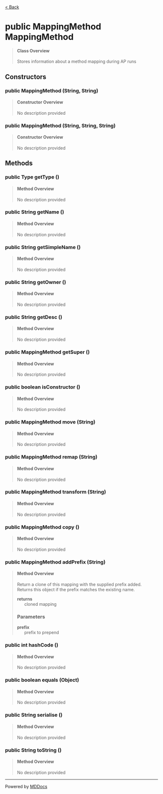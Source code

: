 [< Back](../README.md)
# public MappingMethod MappingMethod #
>#### Class Overview ####
>Stores information about a method mapping during AP runs
## Constructors ##
### public MappingMethod (String, String) ###
>#### Constructor Overview ####
>No description provided
>
### public MappingMethod (String, String, String) ###
>#### Constructor Overview ####
>No description provided
>
## Methods ##
### public Type getType () ###
>#### Method Overview ####
>No description provided
>
### public String getName () ###
>#### Method Overview ####
>No description provided
>
### public String getSimpleName () ###
>#### Method Overview ####
>No description provided
>
### public String getOwner () ###
>#### Method Overview ####
>No description provided
>
### public String getDesc () ###
>#### Method Overview ####
>No description provided
>
### public MappingMethod getSuper () ###
>#### Method Overview ####
>No description provided
>
### public boolean isConstructor () ###
>#### Method Overview ####
>No description provided
>
### public MappingMethod move (String) ###
>#### Method Overview ####
>No description provided
>
### public MappingMethod remap (String) ###
>#### Method Overview ####
>No description provided
>
### public MappingMethod transform (String) ###
>#### Method Overview ####
>No description provided
>
### public MappingMethod copy () ###
>#### Method Overview ####
>No description provided
>
### public MappingMethod addPrefix (String) ###
>#### Method Overview ####
>Return a clone of this mapping with the supplied prefix added. Returns
 this object if the prefix matches the existing name.
>
>**returns**<br />
>&nbsp;&nbsp;&nbsp;&nbsp;&nbsp;&nbsp;cloned mapping
>
>### Parameters ###
>**prefix**<br />
>&nbsp;&nbsp;&nbsp;&nbsp;&nbsp;&nbsp;prefix to prepend
>
### public int hashCode () ###
>#### Method Overview ####
>No description provided
>
### public boolean equals (Object) ###
>#### Method Overview ####
>No description provided
>
### public String serialise () ###
>#### Method Overview ####
>No description provided
>
### public String toString () ###
>#### Method Overview ####
>No description provided
>

---
Powered by [MDDocs](https://github.com/VRCube/MDDocs)
